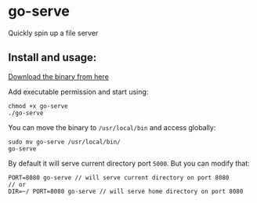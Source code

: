 # go-serve
Quickly spin up a file server

## Install and usage:
[Download the binary from here](https://github.com/leninhasda/go-serve/releases/download/v0.1/go-serve)

Add executable permission and start using:
```
chmod +x go-serve
./go-serve
```

You can move the binary to `/usr/local/bin` and access globally:
```
sudo mv go-serve /usr/local/bin/
go-serve
```

By default it will serve current directory port `5000`. But you can modify that:
```
PORT=8080 go-serve // will serve current directory on port 8080
// or
DIR=~/ PORT=8080 go-serve // will serve home directory on port 8080
```
